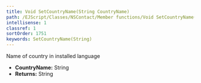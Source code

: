 ```yaml
---
title: Void SetCountryName(String CountryName)
path: /EJScript/Classes/NSContact/Member functions/Void SetCountryName(String p_0)
intellisense: 1
classref: 1
sortOrder: 1751
keywords: SetCountryName(String)
---
```



Name of country in installed language



* **CountryName:** String
* **Returns:** String


